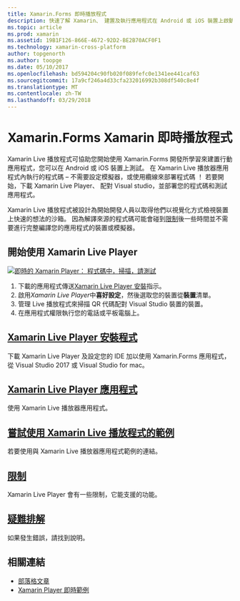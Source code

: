 ```yaml
---
title: Xamarin.Forms 即時播放程式
description: 快速了解 Xamarin、 建置及執行應用程式在 Android 或 iOS 裝置上啟動。
ms.topic: article
ms.prod: xamarin
ms.assetid: 19B1F126-866E-4672-92D2-BE2B70ACF0F1
ms.technology: xamarin-cross-platform
author: topgenorth
ms.author: toopge
ms.date: 05/10/2017
ms.openlocfilehash: bd594204c90fb020f089fefc0e1341ee441caf63
ms.sourcegitcommit: 17a9cf246a4d33cfa232016992b308df540c8e4f
ms.translationtype: MT
ms.contentlocale: zh-TW
ms.lasthandoff: 03/29/2018
---
```

# <a name="xamarin-live-player-for-xamarinforms"></a>Xamarin.Forms Xamarin 即時播放程式

Xamarin Live 播放程式可協助您開始使用 Xamarin.Forms 開發所學習來建置行動應用程式，您可以在 Android 或 iOS 裝置上測試。 在 Xamarin Live 播放器應用程式內執行的程式碼 – 不需要設定模擬器，或使用纜線來部署程式碼 ！ 若要開始，下載 Xamarin Live Player、 配對 Visual studio，並部署您的程式碼和測試應用程式。 

Xamarin Live 播放程式被設計為開始開發人員以取得他們以視覺化方式檢視裝置上快速的想法的沙箱。 因為解譯來源的程式碼可能會碰到[限制](limitations.md)後一些時間並不需要進行完整編譯您的應用程式的裝置或模擬器。

## <a name="get-started-with-xamarin-live-player"></a>開始使用 Xamarin Live Player

[![即時的 Xamarin Player： 程式碼中，掃描，請測試](images/xamarin-live.png)](images/xamarin-live-sml.png#lightbox)

1. 下載的應用程式傳送[Xamarin Live Player 安裝](install.md)指示。
2. 啟用*Xamarin Live Player*中**喜好設定**，然後選取您的裝置從**裝置**清單。
2. 管理 Live 播放程式來掃描 QR 代碼配對 Visual Studio 裝置的裝置。
3. 在應用程式權限執行您的電話或平板電腦上。

## <a name="xamarin-live-player-setupinstallmd"></a>[Xamarin Live Player 安裝程式](install.md)

下載 Xamarin Live Player 及設定您的 IDE 加以使用 Xamarin.Forms 應用程式，從 Visual Studio 2017 或 Visual Studio for mac。 

## <a name="xamarin-live-player-appplayermd"></a>[Xamarin Live Player 應用程式](player.md)

使用 Xamarin Live 播放器應用程式。

## <a name="samples-to-try-with-xamarin-live-playersamplesmd"></a>[嘗試使用 Xamarin Live 播放程式的範例](samples.md)

若要使用與 Xamarin Live 播放器應用程式範例的連結。

## <a name="limitationslimitationsmd"></a>[限制](limitations.md)

Xamarin Live Player 會有一些限制，它能支援的功能。

## <a name="troubleshootingtroubleshootingmd"></a>[疑難排解](troubleshooting.md)

如果發生錯誤，請找到說明。


## <a name="related-links"></a>相關連結

- [部落格文章](https://blog.xamarin.com/live-player/)
- [Xamarin Player 即時範例](https://developer.xamarin.com/samples/xamarin-live-player/all/)
